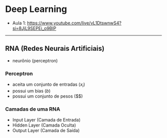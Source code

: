 # Deep Learning

- Aula 1: https://www.youtube.com/live/vL1DtswnwS4?si=8JjL9SEPEi_o9BIP

---


## RNA (Redes Neurais Artificiais)
- neurônio (perceptron)

### Perceptron
- aceita um conjunto de entradas ($x_i$)
- possui um bias ($b$)
- possui um conjunto de pesos ($$)

### Camadas de uma RNA
- Input Layer (Camada de Entrada)
- Hidden Layer (Camada Oculta)
- Output Layer (Camada de Saída)